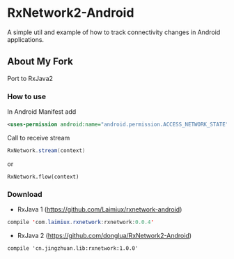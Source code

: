 # RxNetwork2-Android
A simple util and example of how to track connectivity changes in Android applications.

## About My Fork

Port to RxJava2

### How to use
In Android Manifest add 
```xml
<uses-permission android:name="android.permission.ACCESS_NETWORK_STATE"/>
```

Call to receive stream
```java
RxNetwork.stream(context)
```
or

```
RxNetwork.flow(context)
```


### Download

* RxJava 1 (https://github.com/Laimiux/rxnetwork-android)

```java
compile 'com.laimiux.rxnetwork:rxnetwork:0.0.4'
```

* RxJava 2 (https://github.com/donglua/RxNetwork2-Android)

```
compile 'cn.jingzhuan.lib:rxnetwork:1.0.0'
```
